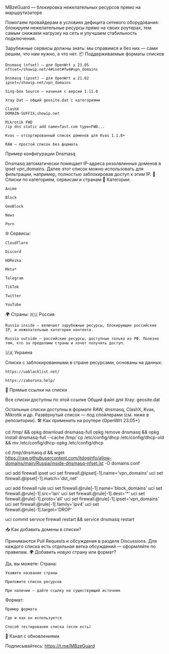 MBzeGuard — блокировка нежелательных ресурсов прямо на маршрутизаторе

Помогаем провайдерам в условиях дефицита сетевого оборудования: блокируем нежелательные ресурсы прямо на своих роутерах, тем самым снижаем нагрузку на сеть и улучшаем стабильность подключения.

Зарубежные сервисы должны знать: мы справимся и без них — сами решим, что нам нужно, а что нет.
📦 Поддерживаемые форматы списков

    Dnsmasq (nfset) — для OpenWrt ≥ 23.05
    nftset=/showip.net/4#inet#fw4#vpn_domains

    Dnsmasq (ipset) — для OpenWrt ≤ 21.02
    ipset=/showip.net/vpn_domains

    Sing-box Source — начиная с версии 1.11.0

    Xray Dat — общий geosite.dat с категориями

    ClashX
    DOMAIN-SUFFIX,showip.net

    Mikrotik FWD
    /ip dns static add name=fast.com type=FWD...

    Kvas — отсортированный список доменов для Kvas 1.1.8+

    RAW — простой список без формата

Пример конфигурации Dnsmasq

Dnsmasq автоматически помещает IP-адреса резолвленных доменов в ipset vpn_domains. Далее этот список можно использовать для фильтрации, например, полностью заблокировав доступ к этим IP.
📂 Списки по категориям, сервисам и странам
📁 Категории:

    Anime

    Block

    GeoBlock

    News

    Porn

🌐 Сервисы:

    Cloudflare

    Discord

    HDRezka

    Meta*

    Telegram

    TikTok

    Twitter

    YouTube

🌍 Страны:
🇷🇺 Россия

    Russia inside — включает зарубежные ресурсы, блокирующие российские IP, и нежелательные категории контента.

    Russia outside — российские ресурсы, доступные только из РФ. Полезно тем, кто за пределами страны и хочет получить доступ.

🇺🇦 Украина

Списки с заблокированными в стране ресурсами, основаны на данных:

    https://uablacklist.net/

    https://zaborona.help/

🔗 Прямые ссылки на списки

Все списки доступны по этой ссылке
Общий файл для Xray:
geosite.dat

Остальные списки доступны в формате RAW, dnsmasq, ClashX, Kvas, Mikrotik и др.
Развёрнутый список — под спойлерами (см. ниже в репозитории).
🛠️ Как применить на роутере (OpenWrt 23.05+)

cd /tmp/ && opkg download dnsmasq-full
opkg remove dnsmasq && opkg install dnsmasq-full --cache /tmp/
cp /etc/config/dhcp /etc/config/dhcp-old && mv /etc/config/dhcp-opkg /etc/config/dhcp

cd /tmp/dnsmasq.d && wget https://raw.githubusercontent.com/itdoginfo/allow-domains/main/Russia/inside-dnsmasq-nfset.lst -O domains.conf

uci add firewall ipset
uci set firewall.@ipset[-1].name='vpn_domains'
uci set firewall.@ipset[-1].match='dst_net'

uci add firewall rule
uci set firewall.@rule[-1].name='block_domains'
uci set firewall.@rule[-1].src='lan'
uci set firewall.@rule[-1].dest='*'
uci set firewall.@rule[-1].proto='all'
uci set firewall.@rule[-1].ipset='vpn_domains'
uci set firewall.@rule[-1].family='ipv4'
uci set firewall.@rule[-1].target='DROP'

uci commit
service firewall restart && service dnsmasq restart

📥 Как добавить домены в списки?

Принимаются Pull Requests и обсуждения в разделе Discussions.
Для каждого списка есть отдельная ветка обсуждений — оформляйте по правилам.
🌍 Добавить новую страну или формат?

Да, вы можете:
Страна:

    Укажите название страны

    Приложите список ресурсов

    При наличии — дайте ссылку на существующий источник

Формат:

    Пример формата

    Где и как он используется

    Способ тестирования списка (если есть)

📢 Канал с обновлениями

Подписывайтесь:
https://t.me/MBzeGuard